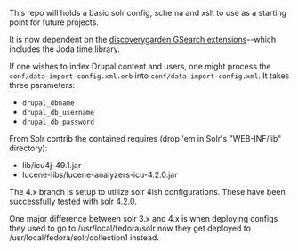 This repo will holds a basic solr config, schema and xslt to use as a starting point for future projects.

It is now dependent on the [discoverygarden GSearch extensions](https://github.com/discoverygarden/dgi_gsearch_extensions)--which includes the Joda time library.

If one wishes to index Drupal content and users, one might process the `conf/data-import-config.xml.erb` into `conf/data-import-config.xml`. It takes three parameters:
* `drupal_dbname`
* `drupal_db_username`
* `drupal_db_password`

From Solr contrib the contained requires (drop 'em in Solr's "WEB-INF/lib" directory):
* lib/icu4j-49.1.jar
* lucene-libs/lucene-analyzers-icu-4.2.0.jar

The 4.x branch is setup to utilize solr 4ish configurations. These have been successfully tested with solr 4.2.0. 

One major difference between solr 3.x and 4.x is when deploying configs they used to go to /usr/local/fedora/solr now they get deployed to /usr/local/fedora/solr/collection1 instead.
